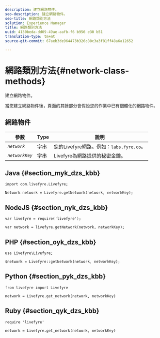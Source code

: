 ```yaml
---
description: 建立網路物件。
seo-description: 建立網路物件。
seo-title: 網路類別方法
solution: Experience Manager
title: 網路類別方法
uuid: 4130beda-dd09-49ae-aafb-f6 b956 e30 b51
translation-type: tm+mt
source-git-commit: 67aeb3de964473b326c88c3a3f81ff48a6a12652

---
```



# 網路類別方法{#network-class-methods}

建立網路物件。

當您建立網路物件後，頁面的其餘部分會假設您的作業中已有個體化的網路物件。

## 網路物件

| 參數 | Type | 說明 |
|---|---|---|
| *`network`* | 字串 | 您的Livefyre網路。例如：`labs.fyre.co`。 |
| *`networkKey`* | 字串 | Livefyre為網路提供的秘密金鑰。 |

## Java {#section_myk_dzs_kbb}

```
import com.livefyre.Livefyre; 
  
Network network = Livefyre.getNetwork(network, networkKey); 
```

## NodeJS {#section_nyk_dzs_kbb}

```
var livefyre = require('livefyre'); 
  
var network = livefyre.getNetwork(network, networkKey); 
```

## PHP {#section_oyk_dzs_kbb}

```
use Livefyre\Livefyre; 
  
$network = Livefyre::getNetwork(network, networkKey); 
```

## Python {#section_pyk_dzs_kbb}

```
from livefyre import Livefyre 
  
network = Livefyre.get_network(network, networkKey) 
```

## Ruby {#section_qyk_dzs_kbb}

```
require 'livefyre' 
  
network = Livefyre.get_network(network, networkKey) 
```

